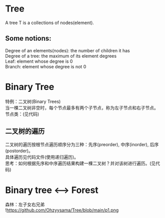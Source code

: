 # Tree
A tree T is a collections of nodes(element).<br>
## Some notions:<br>
Degree of an elements(nodes): the number of children it has<br>
Degree of a tree: the maximum of its element degrees<br>
Leaf: element whose degree is 0<br>
Branch: element whose degree is not 0<br>
# Binary Tree
特例：二叉树(Binary Trees)<br>
当一棵二叉树非空时，每个节点最多有两个子节点，称为左子节点和右子节点。<br>
节点类：(见代码)<br>
## 二叉树的遍历
二叉树的遍历按根节点遍历顺序分为三种：先序(preorder), 中序(inorder), 后序(postorder)。<br>
具体遍历见代码文件(使用递归遍历)。<br>
思考：如何根据先序和中序遍历结果构建一棵二叉树？并对该树进行遍历。(见代码)<br>
# Binary tree <——> Forest
森林：左子女右兄弟<br>
!<https://github.com/Ohzyysama/Tree/blob/main/p1.png>
